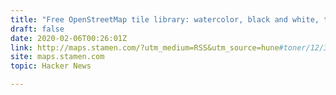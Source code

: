 ```yaml
---
title: "Free OpenStreetMap tile library: watercolor, black and white, terrain"
draft: false
date: 2020-02-06T00:26:01Z
link: http://maps.stamen.com/?utm_medium=RSS&utm_source=hune#toner/12/37.7706/-122.3782
site: maps.stamen.com
topic: Hacker News  

---
```

